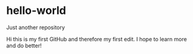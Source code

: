 # hello-world
Just another repository


Hi this is my first GitHub and therefore my first edit. I hope to learn more and do better!
